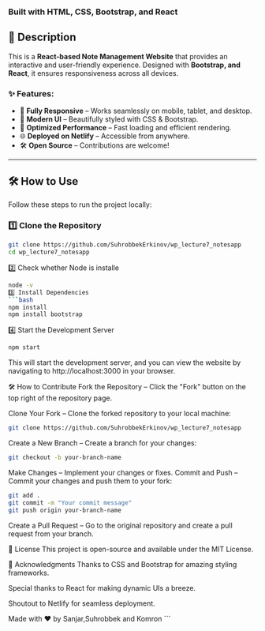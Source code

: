 ### Built with HTML, CSS, Bootstrap, and React  

## 📌 Description  

This is a **React-based Note Management Website** that provides an interactive and user-friendly experience. Designed with **Bootstrap, and React**, it ensures responsiveness across all devices.  

### ✨ Features:
- 📱 **Fully Responsive** – Works seamlessly on mobile, tablet, and desktop.  
- 🎨 **Modern UI** – Beautifully styled with CSS & Bootstrap.  
- 🚀 **Optimized Performance** – Fast loading and efficient rendering.  
- 🌐 **Deployed on Netlify** – Accessible from anywhere.  
- 🛠️ **Open Source** – Contributions are welcome!  

---

## 🛠️ How to Use  

Follow these steps to run the project locally:  

### 1️⃣ Clone the Repository  
```bash
git clone https://github.com/SuhrobbekErkinov/wp_lecture7_notesapp
cd wp_lecture7_notesapp
```
2️⃣ Check whether Node is installe
```bash
node -v 
3️⃣ Install Dependencies
```bash
npm install
npm install bootstrap
```
4️⃣ Start the Development Server
```bash
npm start
```
This will start the development server, and you can view the website by navigating to http://localhost:3000 in your browser.

🛠️ How to Contribute
Fork the Repository – Click the "Fork" button on the top right of the repository page.

Clone Your Fork – Clone the forked repository to your local machine:
```bash
git clone https://github.com/SuhrobbekErkinov/wp_lecture7_notesapp
```
Create a New Branch – Create a branch for your changes:
```bash
git checkout -b your-branch-name
```
Make Changes – Implement your changes or fixes.
Commit and Push – Commit your changes and push them to your fork:
```bash
git add .
git commit -m "Your commit message"
git push origin your-branch-name
```
Create a Pull Request – Go to the original repository and create a pull request from your branch.

📄 License
This project is open-source and available under the MIT License.

🙏 Acknowledgments
Thanks to CSS and Bootstrap for amazing styling frameworks.

Special thanks to React for making dynamic UIs a breeze.

Shoutout to Netlify for seamless deployment.

Made with ❤️ by Sanjar,Suhrobbek and Komron ```
 ```

